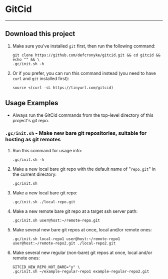 # GitCid

---

## Download this project

1. Make sure you've installed `git` first, then run the following command:
   ```shell
   git clone https://github.com/defcronyke/gitcid.git && cd gitcid && echo "" && \
   .gc/init.sh -h
   ```
1. Or if you prefer, you can run this command instead (you need to have `curl` and `git` installed first):
   ```shell
   source <(curl -sL https://tinyurl.com/gitcid)
   ```

## Usage Examples

- Always run the GitCid commands from the top-level directory of this project's git repo.

### `.gc/init.sh` - Make new bare git repositories, suitable for hosting as git remotes

1. Run this command for usage info:
   ```shell
   .gc/init.sh -h
   ```
1. Make a new local bare git repo with the default name of "`repo.git`" in the current directory:
   ```shell
   .gc/init.sh
   ```
1. Make a new local bare git repo:
   ```shell
   .gc/init.sh ./local-repo.git
   ```
1. Make a new remote bare git repo at a target ssh server path:
   ```shell
   .gc/init.sh user@host:~/remote-repo.git
   ```
1. Make several new bare git repos at once, local and/or remote ones:
   ```shell
   .gc/init.sh local-repo1 user@host:~/remote-repo1 user@host:~/remote-repo2.git ./local-repo2.git
   ```
1. Make several new regular (non-bare) git repos at once, local and/or remote ones:
   ```shell
   GITCID_NEW_REPO_NOT_BARE="y" \
   .gc/init.sh ~/example-regular-repo1 example-regular-repo2.git
   ```
